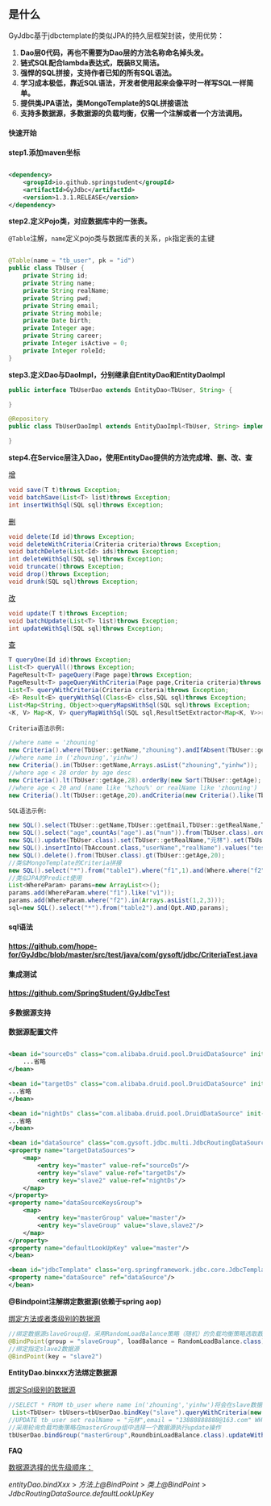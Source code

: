 ## 是什么

GyJdbc基于jdbctemplate的类似JPA的持久层框架封装，使用优势：

1. **Dao层0代码，再也不需要为Dao层的方法名称命名掉头发。**
2. **链式SQL配合lambda表达式，既装B又简洁。**
3. **强悍的SQL拼接，支持作者已知的所有SQL语法。**
4. **学习成本极低，靠近SQL语法，开发者使用起来会像平时一样写SQL一样简单。**
5. **提供类JPA语法，类MongoTemplate的SQL拼接语法**
6. **支持多数据源，多数据源的负载均衡，仅需一个注解或者一个方法调用。**

#### 快速开始

**step1.添加maven坐标**

```xml

<dependency>
    <groupId>io.github.springstudent</groupId>
    <artifactId>GyJdbc</artifactId>
    <version>1.3.1.RELEASE</version>
</dependency>
```

**step2.定义Pojo类，对应数据库中的一张表。**

`@Table`注解，`name`定义pojo类与数据库表的关系，`pk`指定表的主键

```java

@Table(name = "tb_user", pk = "id")
public class TbUser {
    private String id;
    private String name;
    private String realName;
    private String pwd;
    private String email;
    private String mobile;
    private Date birth;
    private Integer age;
    private String career;
    private Integer isActive = 0;
    private Integer roleId;
}    
```

**step3.定义Dao与DaoImpl，分别继承自EntityDao和EntityDaoImpl**

```java
public interface TbUserDao extends EntityDao<TbUser, String> {

}

@Repository
public class TbUserDaoImpl extends EntityDaoImpl<TbUser, String> implements TbUserDao {

}
```

**step4.在Service层注入Dao，使用EntityDao提供的方法完成增、删、改、查**

<u>增</u>

```java
void save(T t)throws Exception;
void batchSave(List<T> list)throws Exception;
int insertWithSql(SQL sql)throws Exception;
```

<u>删</u>

```java
void delete(Id id)throws Exception;
void deleteWithCriteria(Criteria criteria)throws Exception;
void batchDelete(List<Id> ids)throws Exception;
int deleteWithSql(SQL sql)throws Exception;
void truncate()throws Exception;
void drop()throws Exception;
void drunk(SQL sql)throws Exception;
```

<u>改</u>

```java
void update(T t)throws Exception;
void batchUpdate(List<T> list)throws Exception;
int updateWithSql(SQL sql)throws Exception;
```

<u>查</u>

```java
T queryOne(Id id)throws Exception;
List<T> queryAll()throws Exception;
PageResult<T> pageQuery(Page page)throws Exception;
PageResult<T> pageQueryWithCriteria(Page page,Criteria criteria)throws Exception;
List<T> queryWithCriteria(Criteria criteria)throws Exception;
<E> Result<E> queryWithSql(Class<E> clss,SQL sql)throws Exception;
List<Map<String, Object>>queryMapsWithSql(SQL sql)throws Exception;
<K, V> Map<K, V> queryMapWithSql(SQL sql,ResultSetExtractor<Map<K, V>>resultSetExtractor)throws Exception;

```

`Criteria语法示例:`

```java
//where name = 'zhouning'
new Criteria().where(TbUser::getName,"zhouning").andIfAbsent(TbUser::getName,null);
//where name in ('zhouning','yinhw')
new Criteria().in(TbUser::getName,Arrays.asList("zhouning","yinhw"));
//where age < 28 order by age desc
new Criteria().lt(TbUser::getAge,28).orderBy(new Sort(TbUser::getAge);
//where age < 20 and (name like '%zhou%' or realName like 'zhouning')
new Criteria().lt(TbUser::getAge,20).andCriteria(new Criteria().like(TbUser::getName,"zhou").orLike(TbUser::getRealName,"周"));
```

`SQL语法示例:`

```java
new SQL().select(TbUser::getName,TbUser::getEmail,TbUser::getRealName,TbUser::getMobile).from(TbUser.class).where(TbUser::getIsActive,1);
new SQL().select("age",countAs("age").as("num")).from(TbUser.class).orderBy(new Sort(TbUser::getAge)).groupBy(TbUser::getAge);
new SQL().update(TbUser.class).set(TbUser::getRealName,"元林").set(TbUser::getEmail,"13888888888@163.com").where(TbUser::getName,"Smith");
new SQL().insertInto(TbAccount.class,"userName","realName").values("test","测试").values("test2","测试2");
new SQL().delete().from(TbUser.class).gt(TbUser::getAge,20);
//类似MongoTemplate的Criteria拼接
new SQL().select("*").from("table1").where("f1",1).and(Where.where("f2").like("a").or("f3").gte(1).and("f4").in(Arrays.asList(2,3,4)))
//类似JPA的Predict使用
List<WhereParam> params=new ArrayList<>();
params.add(WhereParam.where("f1").like("v1"));
params.add(WhereParam.where("f2").in(Arrays.asList(1,2,3)));
sql=new SQL().select("*").from("table2").and(Opt.AND,params);
```

#### sql语法

#### https://github.com/hope-for/GyJdbc/blob/master/src/test/java/com/gysoft/jdbc/CriteriaTest.java

#### 集成测试

#### https://github.com/SpringStudent/GyJdbcTest

#### 多数据源支持

**数据源配置文件**

```xml

<bean id="sourceDs" class="com.alibaba.druid.pool.DruidDataSource" init-method="init" destroy-method="close">
    ...省略
</bean>

<bean id="targetDs" class="com.alibaba.druid.pool.DruidDataSource" init-method="init" destroy-method="close">
...省略
</bean>

<bean id="nightDs" class="com.alibaba.druid.pool.DruidDataSource" init-method="init" destroy-method="close">
...省略
</bean>

<bean id="dataSource" class="com.gysoft.jdbc.multi.JdbcRoutingDataSource">
<property name="targetDataSources">
    <map>
        <entry key="master" value-ref="sourceDs"/>
        <entry key="slave" value-ref="targetDs"/>
        <entry key="slave2" value-ref="nightDs"/>
    </map>
</property>
<property name="dataSourceKeysGroup">
    <map>
        <entry key="masterGroup" value="master"/>
        <entry key="slaveGroup" value="slave,slave2"/>
    </map>
</property>
<property name="defaultLookUpKey" value="master"/>
</bean>

<bean id="jdbcTemplate" class="org.springframework.jdbc.core.JdbcTemplate">
<property name="dataSource" ref="dataSource"/>
</bean>
```

**@Bindpoint注解绑定数据源(依赖于spring aop)**

<u>绑定方法或者类级别的数据源</u>

```java
//绑定数据源slaveGroup组，采用RandomLoadBalance策略（随机）的负载均衡策略选取数据源
@BindPoint(group = "slaveGroup", loadBalance = RandomLoadBalance.class)
//绑定指定slave2数据源
@BindPoint(key = "slave2")
```

**EntityDao.binxxx方法绑定数据源**

<u>绑定Sql级别的数据源</u>

```java
//SELECT * FROM tb_user where name in('zhouning','yinhw')将会在slave数据源上执行
 List<TbUser> tbUsers=tbUserDao.bindKey("slave").queryWithCriteria(new Criteria().in(TbUser::getName,Arrays.asList("zhouning","yinhw")));
//UPDATE tb_user set realName = "元林",email = "13888888888@163.com" WHERE name = "Smith"
//采用轮询负载均衡策略在masterGroup组中选择一个数据源执行update操作
tbUserDao.bindGroup("masterGroup",RoundbinLoadBalance.class).updateWithSql(new SQL().update(TbUser.class).set(TbUser::getRealName,"元林").set(TbUser::getEmail,"13888888888@163.com").where(TbUser::getName,"Smith"));
```

**FAQ**

<u>数据源选择的优先级顺序：</u>

*entityDao.bindXxx* > *方法上@BindPoint* > *类上@BindPoint* > *JdbcRoutingDataSource.defaultLookUpKey*
